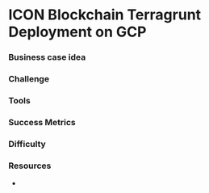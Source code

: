 ﻿# ICON Blockchain Terragrunt Deployment on GCP

### Business case idea


### Challenge


### Tools


### Success Metrics


### Difficulty


### Resources 
- 